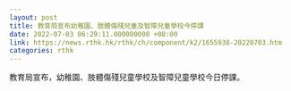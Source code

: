 ```yaml
---
layout: post
title: 教育局宣布幼稚園、肢體傷殘兒童及智障兒童學校今停課
date: 2022-07-03 06:29:11.000000000 +08:00
link: https://news.rthk.hk/rthk/ch/component/k2/1655938-20220703.htm
categories: rthk
---
```


教育局宣布，幼稚園、肢體傷殘兒童學校及智障兒童學校今日停課。
